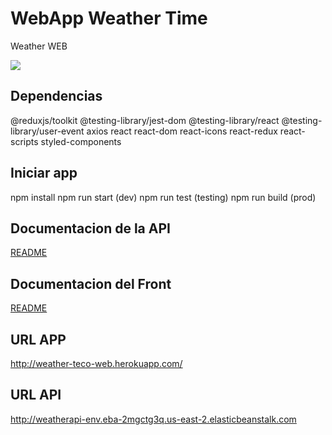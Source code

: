 # WebApp Weather Time

Weather WEB

<img src="https://avatars.githubusercontent.com/u/8603161?s=400&u=97c491cad28381f2806e6271bb1013adab38208f&v=4">

## Dependencias

  @reduxjs/toolkit
  @testing-library/jest-dom
  @testing-library/react
  @testing-library/user-event
  axios
  react
  react-dom
  react-icons
  react-redux
  react-scripts
  styled-components

## Iniciar app
  npm install
  npm run start (dev)
  npm run test (testing)
  npm run build (prod)

## Documentacion de la API

<a target="_blank" href="https://github.com/errrTote/weather-api">README</a>

## Documentacion del Front

<a target="_blank" href="https://github.com/errrTote/weather-web">README</a>

## URL APP

<a target="_blank" href="http://weather-teco-web.herokuapp.com/">http://weather-teco-web.herokuapp.com/</a>

## URL API

http://weatherapi-env.eba-2mgctg3q.us-east-2.elasticbeanstalk.com
